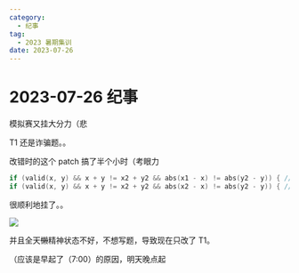 ```yaml
---
category:
  - 纪事
tag:
  - 2023 暑期集训
date: 2023-07-26
---
```


# 2023-07-26 纪事

模拟赛又挂大分力（悲

T1 还是诈骗题。。

<!-- more -->

改错时的这个 patch 搞了半个小时（考眼力

```cpp
if (valid(x, y) && x + y != x2 + y2 && abs(x1 - x) != abs(y2 - y)) { // [!code --]
if (valid(x, y) && x + y != x2 + y2 && abs(x2 - x) != abs(y2 - y)) { // [!code ++]
```

很顺利地挂了。。

![](https://blog-assets.typed-sigterm.me/images/a2c40dfe56ac7dde836ef302bdb0f804.png)

并且全天~~懒~~精神状态不好，不想写题，导致现在只改了 T1。

（应该是早起了（7:00）的原因，明天晚点起
